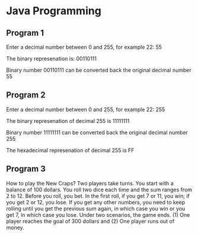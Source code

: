Java Programming
================

Program 1
-------------------------

Enter a decimal number between 0 and 255, for example 22: 55

The binary represenation is: 00110111

Binary number 00110111 can be converted back the original decimal number 55

Program 2
-------------------------

Enter a decimal number between 0 and 255, for example 22: 255

The binary represenation of decimal 255 is 11111111

Binary number 11111111 can be converted back the original decimal number 255

The hexadecimal represenation of decimal 255 is FF

Program 3
-------------------------

How to play the New Craps?
Two players take turns. You start with a balance of 100 dollars. You roll two dice each time and the sum ranges from 2 to 12. Before you roll, you bet. In the first roll, if you get 7 or 11, you win; if you get 2 or 12, you lose. If you get any other numbers, you need to keep rolling until you get the previous sum again, in which case you win or you get 7, in which case you lose. Under two scenarios, the game ends. (1) One player reaches the goal of 300 dollars and (2) One player runs out of money.
